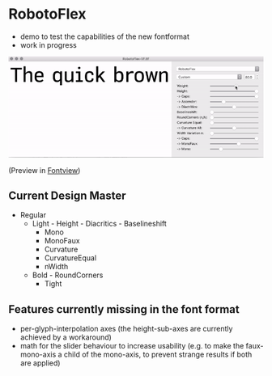# RobotoFlex
- demo to test the capabilities of the new fontformat
- work in progress


![robotoflex preview](preview.gif)

(Preview in [Fontview](https://github.com/googlei18n/fontview/releases))

## Current Design Master
- Regular
	- Light
    		- Height
    		- Diacritics
    		- Baselineshift
	 	- Mono			  
	  	- MonoFaux
	  	- Curvature
	  	- CurvatureEqual
	  	- nWidth
	- Bold
    		- RoundCorners
		- Tight

## Features currently missing in the font format
- per-glyph-interpolation axes (the height-sub-axes are currently achieved by a workaround)
- math for the slider behaviour to increase usability (e.g. to make the faux-mono-axis a child of the mono-axis, to prevent strange results if both are applied) 
